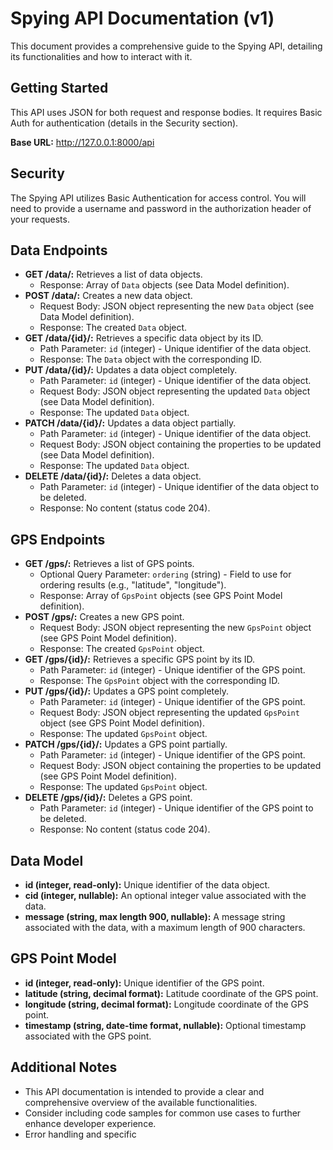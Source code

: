# Spying API Documentation (v1)

This document provides a comprehensive guide to the Spying API, detailing its functionalities and how to interact with it.

## Getting Started

This API uses JSON for both request and response bodies. It requires Basic Auth for authentication (details in the Security section).

**Base URL:** http://127.0.0.1:8000/api

## Security

The Spying API utilizes Basic Authentication for access control. You will need to provide a username and password in the authorization header of your requests.

## Data Endpoints

* **GET /data/:** Retrieves a list of data objects. 
    * Response: Array of `Data` objects (see Data Model definition).
* **POST /data/:** Creates a new data object.
    * Request Body: JSON object representing the new `Data` object (see Data Model definition).
    * Response: The created `Data` object.
* **GET /data/{id}/:** Retrieves a specific data object by its ID.
    * Path Parameter: `id` (integer) - Unique identifier of the data object.
    * Response: The `Data` object with the corresponding ID.
* **PUT /data/{id}/:** Updates a data object completely.
    * Path Parameter: `id` (integer) - Unique identifier of the data object.
    * Request Body: JSON object representing the updated `Data` object (see Data Model definition).
    * Response: The updated `Data` object.
* **PATCH /data/{id}/:** Updates a data object partially.
    * Path Parameter: `id` (integer) - Unique identifier of the data object.
    * Request Body: JSON object containing the properties to be updated (see Data Model definition).
    * Response: The updated `Data` object.
* **DELETE /data/{id}/:** Deletes a data object.
    * Path Parameter: `id` (integer) - Unique identifier of the data object to be deleted.
    * Response: No content (status code 204).

## GPS Endpoints

* **GET /gps/:** Retrieves a list of GPS points.
    * Optional Query Parameter: `ordering` (string) - Field to use for ordering results (e.g., "latitude", "longitude").
    * Response: Array of `GpsPoint` objects (see GPS Point Model definition).
* **POST /gps/:** Creates a new GPS point.
    * Request Body: JSON object representing the new `GpsPoint` object (see GPS Point Model definition).
    * Response: The created `GpsPoint` object.
* **GET /gps/{id}/:** Retrieves a specific GPS point by its ID.
    * Path Parameter: `id` (integer) - Unique identifier of the GPS point.
    * Response: The `GpsPoint` object with the corresponding ID.
* **PUT /gps/{id}/:** Updates a GPS point completely.
    * Path Parameter: `id` (integer) - Unique identifier of the GPS point.
    * Request Body: JSON object representing the updated `GpsPoint` object (see GPS Point Model definition).
    * Response: The updated `GpsPoint` object.
* **PATCH /gps/{id}/:** Updates a GPS point partially.
    * Path Parameter: `id` (integer) - Unique identifier of the GPS point.
    * Request Body: JSON object containing the properties to be updated (see GPS Point Model definition).
    * Response: The updated `GpsPoint` object.
* **DELETE /gps/{id}/:** Deletes a GPS point.
    * Path Parameter: `id` (integer) - Unique identifier of the GPS point to be deleted.
    * Response: No content (status code 204).

## Data Model

* **id (integer, read-only):** Unique identifier of the data object.
* **cid (integer, nullable):** An optional integer value associated with the data.
* **message (string, max length 900, nullable):** A message string associated with the data, with a maximum length of 900 characters.

## GPS Point Model

* **id (integer, read-only):** Unique identifier of the GPS point.
* **latitude (string, decimal format):** Latitude coordinate of the GPS point.
* **longitude (string, decimal format):** Longitude coordinate of the GPS point.
* **timestamp (string, date-time format, nullable):** Optional timestamp associated with the GPS point.

## Additional Notes

* This API documentation is intended to provide a clear and comprehensive overview of the available functionalities.
* Consider including code samples for common use cases to further enhance developer experience.
* Error handling and specific

